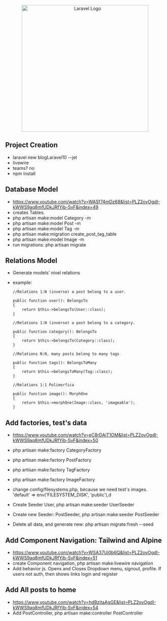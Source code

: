 <p align="center"><a href="https://laravel.com" target="_blank"><img src="https://raw.githubusercontent.com/laravel/art/master/logo-lockup/5%20SVG/2%20CMYK/1%20Full%20Color/laravel-logolockup-cmyk-red.svg" width="400" alt="Laravel Logo"></a></p>

## Project Creation

-   laravel new blogLaravel10 --jet
-   livewire
-   teams? no
-   npm install

## Database Model

-   https://www.youtube.com/watch?v=WASf74mDz68&list=PLZ2ovOgdI-kWWS9aq8mfUDkJRfYib-SvF&index=49
-   creates Tables.
-   php artisan make:model Category -m
-   php artisan make:model Post -m
-   php artisan make:model Tag -m
-   php artisan make:migration create_post_tag_table
-   php artisan make:model Image -m
-   run migrations: php artisan migrate

## Relations Model

-   Generate models' nivel relations
-   example:
    <br>

        //Relations 1:N (inverse) a post belong to a user.

        public function user(): BelongsTo
        {
            return $this->belongsTo(User::class);
        }

        //Relations 1:N (inverse) a post belong to a category.

        public function category(): BelongsTo
        {
            return $this->belongsTo(Category::class);
        }

        //Relations N:N, many posts belong to many tags

        public function tags(): BelongsToMany
        {
            return $this->belongsToMany(Tag::class);
        }

        //Relations 1:1 Polimorfica

        public function image(): MorphOne
        {
            return $this->morphOne(Image::class, 'imageable');
        }

## Add factories, test's data

-   https://www.youtube.com/watch?v=eC8rDAiT1OM&list=PLZ2ovOgdI-kWWS9aq8mfUDkJRfYib-SvF&index=50
-   php artisan make:factory CategoryFactory
-   php artisan make:factory PostFactory
-   php artisan make:factory TagFactory
-   php artisan make:factory ImageFactory

-   change config/filesystems.php, because we need test's images.
    <br>
    'default' => env('FILESYSTEM_DISK', 'public'),d

-   Create Seeder User, php artisan make:seeder UserSeeder
-   Create new Seeder: PostSeeder, php artisan make:seeder PostSeeder
-   Delete all data, and generate new: php artisan migrate:fresh --seed

## Add Component Navigation: Tailwind and Alpine

-   https://www.youtube.com/watch?v=WSA37Ui0b6Q&list=PLZ2ovOgdI-kWWS9aq8mfUDkJRfYib-SvF&index=51
-   create Component navigation, php artisan make:livewire navigation
-   Add behavior js. Opens and Closes Dropdown menu, signout, profile. If users not auth, then shows links login and register

## Add All posts to home

-   https://www.youtube.com/watch?v=hdBzjtaAgGE&list=PLZ2ovOgdI-kWWS9aq8mfUDkJRfYib-SvF&index=54
-   Add PostController, php artisan make:controller PostController
